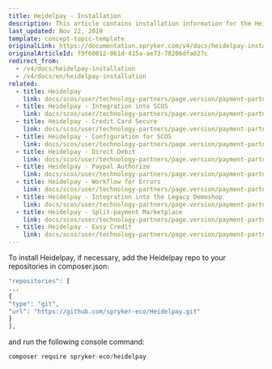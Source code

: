 ```yaml
---
title: Heidelpay - Installation
description: This article contains installation information for the Heidelpay module into the Spryker Legacy Demoshop.
last_updated: Nov 22, 2019
template: concept-topic-template
originalLink: https://documentation.spryker.com/v4/docs/heidelpay-installation
originalArticleId: f9f60812-061d-415a-ae73-78206dfa027c
redirect_from:
  - /v4/docs/heidelpay-installation
  - /v4/docs/en/heidelpay-installation
related:
  - title: Heidelpay
    link: docs/scos/user/technology-partners/page.version/payment-partners/heidelpay/heidelpay.html
  - title: Heidelpay - Integration into SCOS
    link: docs/scos/user/technology-partners/page.version/payment-partners/heidelpay/scos-integration/heidelpay-integration-into-scos.html
  - title: Heidelpay - Credit Card Secure
    link: docs/scos/user/technology-partners/page.version/payment-partners/heidelpay/heidelpay-payment-methods/heidelpay-credit-card-secure.html
  - title: Heidelpay - Configuration for SCOS
    link: docs/scos/user/technology-partners/page.version/payment-partners/heidelpay/scos-integration/heidelpay-configuration-for-scos.html
  - title: Heidelpay - Direct Debit
    link: docs/scos/user/technology-partners/page.version/payment-partners/heidelpay/heidelpay-payment-methods/heidelpay-direct-debit.html
  - title: Heidelpay - Paypal Authorize
    link: docs/scos/user/technology-partners/page.version/payment-partners/heidelpay/heidelpay-payment-methods/heidelpay-paypal-authorize.html
  - title: Heidelpay - Workflow for Errors
    link: docs/scos/user/technology-partners/page.version/payment-partners/heidelpay/technical-details-and-howtos/heidelpay-workflow-for-errors.html
  - title: Heidelpay - Integration into the Legacy Demoshop
    link: docs/scos/user/technology-partners/page.version/payment-partners/heidelpay/heidelpay-integration-into-the-legacy-demoshop.html
  - title: Heidelpay - Split-payment Marketplace
    link: docs/scos/user/technology-partners/page.version/payment-partners/heidelpay/heidelpay-payment-methods/heidelpay-split-payment-marketplace.html
  - title: Heidelpay - Easy Credit
    link: docs/scos/user/technology-partners/page.version/payment-partners/heidelpay/heidelpay-payment-methods/heidelpay-easy-credit.html
---
```


To install Heidelpay, if necessary, add  the Heidelpay repo to your repositories in composer.json:

 ```php
 "repositories": [
 ...
 {
 "type": "git",
 "url": "https://github.com/spryker-eco/Heidelpay.git"
 }
 ],
 ```

and run the following console command:
```php
composer require spryker-eco/heidelpay
```
